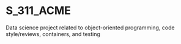 # S_311_ACME
Data science project related to object-oriented programming, code style/reviews, containers, and testing
